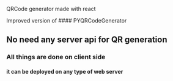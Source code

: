 QRCode generator made with react

Improved version of #### PYQRCodeGenerator

## No need any server api for QR generation
### All things are done on client side
#### it can be deployed on any type of web server
